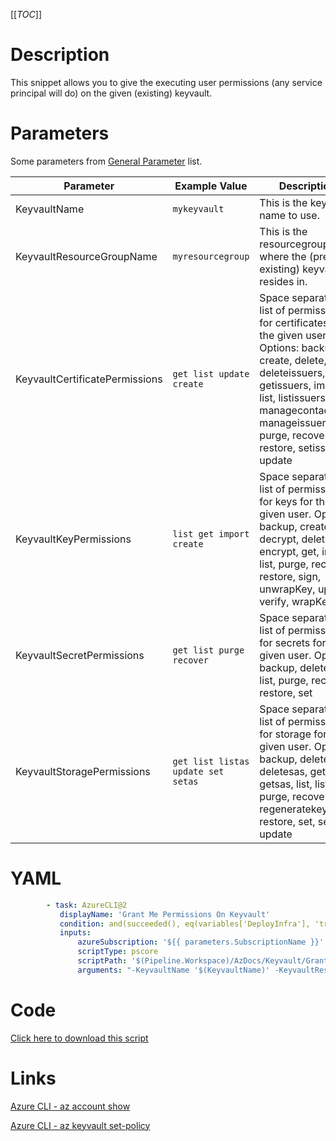 [[_TOC_]]

# Description

This snippet allows you to give the executing user permissions (any service principal will do) on the given (existing) keyvault.

# Parameters

Some parameters from [General Parameter](/Azure/Azure-CLI-Snippets) list.

| Parameter                      | Example Value                      | Description                                                                                                                                                                                                                                     |
| ------------------------------ | ---------------------------------- | ----------------------------------------------------------------------------------------------------------------------------------------------------------------------------------------------------------------------------------------------- |
| KeyvaultName                   | `mykeyvault`                       | This is the keyvault name to use.                                                                                                                                                                                                               |
| KeyvaultResourceGroupName      | `myresourcegroup`                  | This is the resourcegroupname where the (pre-existing) keyvault resides in.                                                                                                                                                                     |
| KeyvaultCertificatePermissions | `get list update create`           | Space separated list of permissions for certificates for the given user. Options: backup, create, delete, deleteissuers, get, getissuers, import, list, listissuers, managecontacts, manageissuers, purge, recover, restore, setissuers, update |
| KeyvaultKeyPermissions         | `list get import create`           | Space separated list of permissions for keys for the given user. Options: backup, create, decrypt, delete, encrypt, get, import, list, purge, recover, restore, sign, unwrapKey, update, verify, wrapKey                                        |
| KeyvaultSecretPermissions      | `get list purge recover`           | Space separated list of permissions for secrets for the given user. Options: backup, delete, get, list, purge, recover, restore, set                                                                                                            |
| KeyvaultStoragePermissions     | `get list listas update set setas` | Space separated list of permissions for storage for the given user. Options: backup, delete, deletesas, get, getsas, list, listsas, purge, recover, regeneratekey, restore, set, setsas, update                                                 |

# YAML

```yaml
        - task: AzureCLI@2
           displayName: 'Grant Me Permissions On Keyvault'
           condition: and(succeeded(), eq(variables['DeployInfra'], 'true'))
           inputs:
               azureSubscription: '${{ parameters.SubscriptionName }}'
               scriptType: pscore
               scriptPath: '$(Pipeline.Workspace)/AzDocs/Keyvault/Grant-Me-Permissions-On-Keyvault.ps1'
               arguments: "-KeyvaultName '$(KeyvaultName)' -KeyvaultResourceGroupName '$(KeyvaultResourceGroupName)' -KeyvaultCertificatePermissions '$(KeyvaultCertificatePermissions)' -KeyvaultKeyPermissions '$(KeyvaultKeyPermissions)' -KeyvaultSecretPermissions '$(KeyvaultSecretPermissions)' -KeyvaultStoragePermissions '$(KeyvaultStoragePermissions)'"
```

# Code

[Click here to download this script](../../../../src/Keyvault/Grant-Me-Permissions-On-Keyvault.ps1)

# Links

[Azure CLI - az account show](https://docs.microsoft.com/en-us/cli/azure/account?view=azure-cli-latest#az_account_show)

[Azure CLI - az keyvault set-policy](https://docs.microsoft.com/en-us/cli/azure/keyvault?view=azure-cli-latest#az_keyvault_set_policy)
